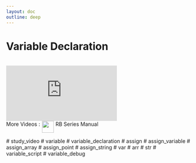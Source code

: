 ```yaml
---
layout: doc
outline: deep
---
```


# Variable Declaration

<br>

<iframe class="video-resources"
src="https://www.youtube.com/embed/K-GEDFdNiK0?si=F4BGS7pVV6WGiaFY"
title="UI Screen Layout" 
frameborder="0" 
allow="accelerometer; autoplay; clipboard-write; encrypted-media; gyroscope; picture-in-picture; web-share" 
referrerpolicy="strict-origin-when-cross-origin" 
allowfullscreen>
</iframe>

<br>

<div class="more-videos-info">
  <span>More Videos : </span>
  <img src="/youtube_64.png" width=32 height=32 />
  <a href="https://www.youtube.com/playlist?list=PLa7dlfy7PJ2w79uPRvhXDd61yqKZtpVdc" target="_blank">
    RB Series Manual
  </a>
</div>

\# study_video
\# variable
\# variable_declaration
\# assign
\# assign_variable
\# assign_array
\# assign_point
\# assign_string
\# var
\# arr
\# str
\# variable_script
\# variable_debug

<style scoped>
img {
  margin: 0 5px;
}

a {
  text-decoration: none;
}

.more-videos-info {
  display: flex;
}
</style>
